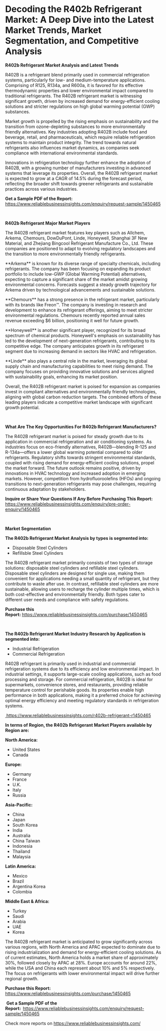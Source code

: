 <p><h1>Decoding the R402b Refrigerant Market: A Deep Dive into the Latest Market Trends, Market Segmentation, and Competitive Analysis</h1></p><p><strong>R402b Refrigerant Market Analysis and Latest Trends</strong></p>
<p><p>R402B is a refrigerant blend primarily used in commercial refrigeration systems, particularly for low- and medium-temperature applications. Comprising of R125, R134a, and R600a, it is favored for its effective thermodynamic properties and lower environmental impact compared to traditional refrigerants. The R402B refrigerant market is witnessing significant growth, driven by increased demand for energy-efficient cooling solutions and stricter regulations on high global warming potential (GWP) substances.</p><p>Market growth is propelled by the rising emphasis on sustainability and the transition from ozone-depleting substances to more environmentally friendly alternatives. Key industries adopting R402B include food and beverage, retail, and pharmaceuticals, which require reliable refrigeration systems to maintain product integrity. The trend towards natural refrigerants also influences market dynamics, as companies seek compliance with international environmental standards.</p><p>Innovations in refrigeration technology further enhance the adoption of R402B, with a growing number of manufacturers investing in advanced systems that leverage its properties. Overall, the R402B refrigerant market is expected to grow at a CAGR of 14.5% during the forecast period, reflecting the broader shift towards greener refrigerants and sustainable practices across various industries.</p></p>
<p><strong>Get a Sample PDF of the Report:&nbsp;</strong> <a href="https://www.reliablebusinessinsights.com/enquiry/request-sample/1450465?utm_campaign=2302&utm_medium=2&utm_source=Github&utm_content=ia&utm_term=02042025&utm_id=r402b-refrigerant">https://www.reliablebusinessinsights.com/enquiry/request-sample/1450465</a></p>
<p>&nbsp;</p>
<p><strong>R402b Refrigerant Major Market Players</strong></p>
<p><p>The R402B refrigerant market features key players such as Allchem, Arkema, Chemours, DowDuPont, Linde, Honeywell, Shanghai 3F New Material, and Zhejiang Bingcool Refrigerant Manufacture Co., Ltd. These companies are positioned to adapt to evolving regulatory landscapes and the transition to more environmentally friendly refrigerants.</p><p>**Arkema** is known for its diverse range of specialty chemicals, including refrigerants. The company has been focusing on expanding its product portfolio to include low-GWP (Global Warming Potential) alternatives, expecting to capture a significant share of the market amidst growing environmental concerns. Forecasts suggest a steady growth trajectory for Arkema driven by technological advancements and sustainable solutions.</p><p>**Chemours** has a strong presence in the refrigerant market, particularly with its brands like Freon™. The company is investing in research and development to enhance its refrigerant offerings, aiming to meet stricter environmental regulations. Chemours recently reported annual sales revenue exceeding $6 billion, positioning it well for future growth.</p><p>**Honeywell** is another significant player, recognized for its broad spectrum of chemical products. Honeywell's emphasis on sustainability has led to the development of next-generation refrigerants, contributing to its competitive edge. The company anticipates growth in its refrigerant segment due to increasing demand in sectors like HVAC and refrigeration.</p><p>**Linde** also plays a central role in the market, leveraging its global supply chain and manufacturing capabilities to meet rising demand. The company focuses on providing innovative solutions and services aligned with sustainability goals, enhancing its market position. </p><p>Overall, the R402B refrigerant market is poised for expansion as companies invest in compliant alternatives and environmentally friendly technologies, aligning with global carbon reduction targets. The combined efforts of these leading players indicate a competitive market landscape with significant growth potential.</p></p>
<p>&nbsp;</p>
<p><strong>What Are The Key Opportunities For R402b Refrigerant Manufacturers?</strong></p>
<p><p>The R402B refrigerant market is poised for steady growth due to its application in commercial refrigeration and air conditioning systems. As industries focus on eco-friendly alternatives, R402B—blending R-125 and R-134a—offers a lower global warming potential compared to older refrigerants. Regulatory shifts towards stringent environmental standards, coupled with rising demand for energy-efficient cooling solutions, propel the market forward. The future outlook remains positive, driven by innovations in HVAC technology and increased adoption in emerging markets. However, competition from hydrofluoroolefins (HFOs) and ongoing transitions to next-generation refrigerants may pose challenges, requiring continuous adaptation by stakeholders.</p></p>
<p><strong>Inquire or Share Your Questions If Any Before Purchasing This Report:</strong> <a href="https://www.reliablebusinessinsights.com/enquiry/pre-order-enquiry/1450465?utm_campaign=2302&utm_medium=2&utm_source=Github&utm_content=ia&utm_term=02042025&utm_id=r402b-refrigerant">https://www.reliablebusinessinsights.com/enquiry/pre-order-enquiry/1450465</a></p>
<p>&nbsp;</p>
<p><strong>Market Segmentation</strong></p>
<p><strong>The R402b Refrigerant Market Analysis by types is segmented into:</strong></p>
<p><ul><li>Disposable Steel Cylinders</li><li>Refillsble Steel Cylinders</li></ul></p>
<p><p>The R402B refrigerant market primarily consists of two types of storage solutions: disposable steel cylinders and refillable steel cylinders. Disposable steel cylinders are designed for single use, making them convenient for applications needing a small quantity of refrigerant, but they contribute to waste after use. In contrast, refillable steel cylinders are more sustainable, allowing users to recharge the cylinder multiple times, which is both cost-effective and environmentally friendly. Both types cater to different user needs and compliance with safety regulations.</p></p>
<p><strong>Purchase this Report:&nbsp;</strong><a href="https://www.reliablebusinessinsights.com/purchase/1450465?utm_campaign=2302&utm_medium=2&utm_source=Github&utm_content=ia&utm_term=02042025&utm_id=r402b-refrigerant">https://www.reliablebusinessinsights.com/purchase/1450465</a></p>
<p>&nbsp;</p>
<p><strong>The R402b Refrigerant Market Industry Research by Application is segmented into:</strong></p>
<p><ul><li>Industrial Refrigeration</li><li>Commercial Refrigeration</li></ul></p>
<p><p>R402B refrigerant is primarily used in industrial and commercial refrigeration systems due to its efficiency and low environmental impact. In industrial settings, it supports large-scale cooling applications, such as food processing and storage. For commercial refrigeration, R402B is ideal for supermarkets, convenience stores, and restaurants, providing reliable temperature control for perishable goods. Its properties enable high performance in both applications, making it a preferred choice for achieving optimal energy efficiency and meeting regulatory standards in refrigeration systems.</p></p>
<p><a href="https://www.reliablebusinessinsights.com/r402b-refrigerant-r1450465?utm_campaign=2302&utm_medium=2&utm_source=Github&utm_content=ia&utm_term=02042025&utm_id=r402b-refrigerant">&nbsp;https://www.reliablebusinessinsights.com/r402b-refrigerant-r1450465</a></p>
<p><strong>In terms of Region, the R402b Refrigerant Market Players available by Region are:</strong></p>
<p>
    <p> <strong> North America: </strong>
        <ul>
            <li>United States</li>
            <li>Canada</li>
        </ul>
        </p> 
    <p> <strong> Europe: </strong>
        <ul>
            <li>Germany</li>
            <li>France</li>
            <li>U.K.</li>
            <li>Italy</li>
            <li>Russia</li>
        </ul>
        </p> 
    <p> <strong> Asia-Pacific: </strong>
        <ul>
            <li>China</li>
            <li>Japan</li>
            <li>South Korea</li>
            <li>India</li>
            <li>Australia</li>
            <li>China Taiwan</li>
            <li>Indonesia</li>
            <li>Thailand</li>
            <li>Malaysia</li>
        </ul>
        </p> 
    <p> <strong> Latin America: </strong>
        <ul>
            <li>Mexico</li>
            <li>Brazil</li>
            <li>Argentina Korea</li>
            <li>Colombia</li>
        </ul>
        </p> 
    <p> <strong> Middle East & Africa: </strong>
        <ul>
            <li>Turkey</li>
            <li>Saudi</li>
            <li>Arabia</li>
            <li>UAE</li>
            <li>Korea</li>
        </ul>
    </p>
    </p>
<p><p>The R402B refrigerant market is anticipated to grow significantly across various regions, with North America and APAC expected to dominate due to rising industrialization and demand for energy-efficient cooling solutions. As of current estimates, North America holds a market share of approximately 30%, followed closely by APAC at 28%. Europe accounts for around 22%, while the USA and China each represent about 10% and 5% respectively. The focus on refrigerants with lower environmental impact will drive further regional growth.</p></p>
<p><strong>Purchase this Report: </strong><a href="https://www.reliablebusinessinsights.com/purchase/1450465?utm_campaign=2302&utm_medium=2&utm_source=Github&utm_content=ia&utm_term=02042025&utm_id=r402b-refrigerant">https://www.reliablebusinessinsights.com/purchase/1450465</a></p>
<p>&nbsp;<strong>Get a Sample PDF of the Report:&nbsp;&nbsp;</strong><a href="https://www.reliablebusinessinsights.com/enquiry/request-sample/1450465?utm_campaign=2302&utm_medium=2&utm_source=Github&utm_content=ia&utm_term=02042025&utm_id=r402b-refrigerant">https://www.reliablebusinessinsights.com/enquiry/request-sample/1450465</a></p>
<p><strong></strong></p>
<p>Check more reports on <a href="https://www.reliablebusinessinsights.com/?utm_campaign=2302&utm_medium=2&utm_source=Github&utm_content=ia&utm_term=02042025&utm_id=r402b-refrigerant">https://www.reliablebusinessinsights.com/</a></p>